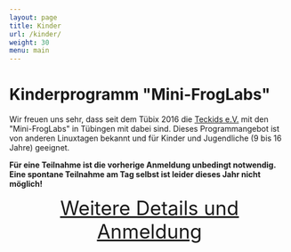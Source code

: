 ```yaml
---
layout: page
title: Kinder
url: /kinder/
weight: 30
menu: main
---
```


# Kinderprogramm "Mini-FrogLabs"

Wir freuen uns sehr, dass seit dem Tübix 2016 die <a href="https://www.teckids.org/" target="_blank"> Teckids e.V.</a> mit den "Mini-FrogLabs" in Tübingen mit dabei sind. Dieses Programmangebot ist von anderen Linuxtagen bekannt und für Kinder und Jugendliche (9 bis 16 Jahre) geeignet.


<span style="font-weight: bold;">Für eine Teilnahme ist die vorherige Anmeldung unbedingt notwendig. Eine spontane Teilnahme am Tag selbst ist leider dieses Jahr nicht möglich!</span>

<div style="text-align: center; font-size: 250%; text-decoration: underline;">
  <a href="https://ticdesk.teckids.org/app/paweljong/event/froglabs-2025-tuebix" target="_blank">Weitere Details und Anmeldung</a>
</div>



<!-- All of these links are currently dead (GitLab Pages, HTTP 404, The page you're looking for could not be found.):

<a href="https://www.teckids.org/de/neuigkeiten/2017/07/03/bericht-von-den-mini-froglabs-beim-tubix-2017" target="_blank">Rückblick 2017</a>
<br />
<a href="https://www.teckids.org/de/neuigkeiten/2019/07/09/froglabs-tuebix-2019/" target="_blank">Rückblick 2019</a>

![FrogLabs-Logo](https://www.teckids.org/pics/projs/froglabs/2013/froscon/froglabs_pixelart.png "FrogLabs-Logo")

<br/>

-->

<!--
<a href="../2016/downloads/teckids.mini.froglabs.tuebix.2016.pdf" target="_blank">
Plakat als PDF (4MB) z.B. zum Aushängen in der Schule:<br/><br/>
<img src="../2016/downloads/teckids.mini.froglabs.tuebix.2016.png" alt="FrogLabs" title="FrogLabs">
</a>
-->
